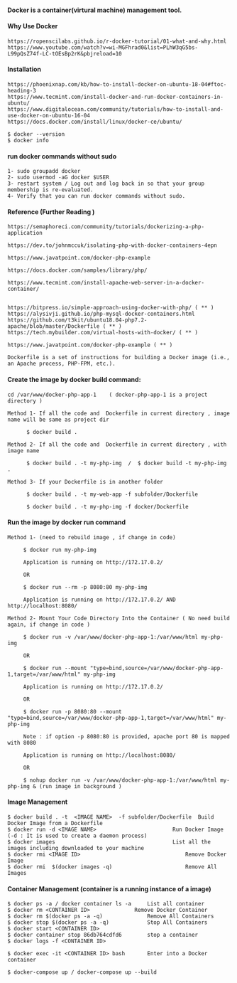 #### Docker is a container(virtural machine) management tool.

#### Why Use Docker

	https://ropenscilabs.github.io/r-docker-tutorial/01-what-and-why.html
	https://www.youtube.com/watch?v=wi-MGFhrad0&list=PLhW3qG5bs-L99pQsZ74f-LC-tOEsBp2rK&pbjreload=10

#### Installation

	https://phoenixnap.com/kb/how-to-install-docker-on-ubuntu-18-04#ftoc-heading-3
	https://www.tecmint.com/install-docker-and-run-docker-containers-in-ubuntu/
	https://www.digitalocean.com/community/tutorials/how-to-install-and-use-docker-on-ubuntu-16-04
	https://docs.docker.com/install/linux/docker-ce/ubuntu/

	$ docker --version
	$ docker info


#### run docker commands without sudo

	1- sudo groupadd docker
	2- sudo usermod -aG docker $USER
	3- restart system / Log out and log back in so that your group membership is re-evaluated.
	4- Verify that you can run docker commands without sudo.

#### Reference (Further Reading )

	https://semaphoreci.com/community/tutorials/dockerizing-a-php-application

	https://dev.to/johnmccuk/isolating-php-with-docker-containers-4epn

	https://www.javatpoint.com/docker-php-example

	https://docs.docker.com/samples/library/php/

	https://www.tecmint.com/install-apache-web-server-in-a-docker-container/


	https://bitpress.io/simple-approach-using-docker-with-php/ ( ** )
	https://alysivji.github.io/php-mysql-docker-containers.html
	https://github.com/t3kit/ubuntu18.04-php7.2-apache/blob/master/Dockerfile ( ** )
	https://tech.mybuilder.com/virtual-hosts-with-docker/ ( ** )

	https://www.javatpoint.com/docker-php-example ( ** )

	Dockerfile is a set of instructions for building a Docker image (i.e., an Apache process, PHP-FPM, etc.).



#### Create the image by docker build command:

	cd /var/www/docker-php-app-1    ( docker-php-app-1 is a project directory )

	Method 1- If all the code and  Dockerfile in current directory , image name will be same as project dir

		  $ docker build . 

	Method 2- If all the code and  Dockerfile in current directory , with image name

		  $ docker build . -t my-php-img  /  $ docker build -t my-php-img . 

	Method 3- If your Dockerfile is in another folder

		  $ docker build . -t my-web-app -f subfolder/Dockerfile	

		  $ docker build . -t my-php-img -f docker/Dockerfile


#### Run the image by docker run command
	Method 1- (need to rebuild image , if change in code)

		 $ docker run my-php-img

		 Application is running on http://172.17.0.2/

		 OR

		 $ docker run --rm -p 8080:80 my-php-img	

		 Application is running on http://172.17.0.2/ AND http://localhost:8080/

	Method 2- Mount Your Code Directory Into the Container ( No need build again, if change in code )

		 $ docker run -v /var/www/docker-php-app-1:/var/www/html my-php-img

		 OR

		 $ docker run --mount "type=bind,source=/var/www/docker-php-app-1,target=/var/www/html" my-php-img

		 Application is running on http://172.17.0.2/

		 OR

		 $ docker run -p 8080:80 --mount "type=bind,source=/var/www/docker-php-app-1,target=/var/www/html" my-php-img

		 Note : if option -p 8080:80 is provided, apache port 80 is mapped with 8080

		 Application is running on http://localhost:8080/

		 OR

		 $ nohup docker run -v /var/www/docker-php-app-1:/var/www/html my-php-img & (run image in background )


#### Image Management
	 
	$ docker build . -t  <IMAGE NAME>  -f subfolder/Dockerfile	Build Docker Image from a Dockerfile
	$ docker run -d <IMAGE NAME>  			      		Run Docker Image (-d : It is used to create a daemon process)
	$ docker images                        		  		List all the  images including downloaded to your machine
	$ docker rmi <IMAGE ID>                       			Remove Docker Image
	$ docker rmi  $(docker images -q)             			Remove All Images 


#### Container Management (container is a running instance of a image)

	$ docker ps -a / docker container ls -a		List all container
	$ docker rm <CONTAINER ID>	       		Remove Docker Container
	$ docker rm $(docker ps -a -q)         		Remove All Containers
	$ docker stop $(docker ps -a -q)       		Stop All Containers
	$ docker start <CONTAINER ID>
	$ docker container stop 86db764cdfd6 		stop a container 
	$ docker logs -f <CONTAINER ID>

	$ docker exec -it <CONTAINER ID> bash    	Enter into a Docker container

	$ docker-compose up / docker-compose up --build









